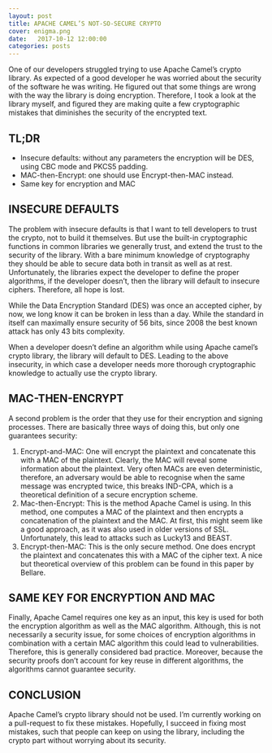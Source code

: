 ```yaml
---
layout: post
title: APACHE CAMEL’S NOT-SO-SECURE CRYPTO
cover: enigma.png
date:   2017-10-12 12:00:00
categories: posts
---
```


One of our developers struggled trying to use Apache Camel’s crypto library. As expected of a good developer he was worried about the security of the software he was writing. He figured out that some things are wrong with the way the library is doing encryption. Therefore, I took a look at the library myself, and figured they are making quite a few cryptographic mistakes that diminishes the security of the encrypted text.

## TL;DR
- Insecure defaults: without any parameters the encryption will be DES, using CBC mode and PKCS5 padding.
- MAC-then-Encrypt: one should use Encrypt-then-MAC instead.
- Same key for encryption and MAC
## INSECURE DEFAULTS
The problem with insecure defaults is that I want to tell developers to trust the crypto, not to build it themselves. But use the built-in cryptographic functions in common libraries we generally trust, and extend the trust to the security of the library. With a bare minimum knowledge of cryptography they should be able to secure data both in transit as well as at rest. Unfortunately, the libraries expect the developer to define the proper algorithms, if the developer doesn’t, then the library will default to insecure ciphers. Therefore, all hope is lost.

While the Data Encryption Standard (DES) was once an accepted cipher, by now, we long know it can be broken in less than a day. While the standard in itself can maximally ensure security of 56 bits, since 2008 the best known attack has only 43 bits complexity.

When a developer doesn’t define an algorithm while using Apache camel’s crypto library, the library will default to DES. Leading to the above insecurity, in which case a developer needs more thorough cryptographic knowledge to actually use the crypto library.

## MAC-THEN-ENCRYPT
A second problem is the order that they use for their encryption and signing processes. There are basically three ways of doing this, but only one guarantees security:

1. Encrypt-and-MAC: One will encrypt the plaintext and concatenate this with a MAC of the plaintext. Clearly, the MAC will reveal some information about the plaintext. Very often MACs are even deterministic, therefore, an adversary would be able to recognise when the same message was encrypted twice, this breaks IND-CPA, which is a theoretical definition of a secure encryption scheme.
2. Mac-then-Encrypt: This is the method Apache Camel is using. In this method, one computes a MAC of the plaintext and then encrypts a concatenation of the plaintext and the MAC. At first, this might seem like a good approach, as it was also used in older versions of SSL. Unfortunately, this lead to attacks such as Lucky13 and BEAST.
3. Encrypt-then-MAC: This is the only secure method. One does encrypt the plaintext and concatenates this with a MAC of the cipher text.
A nice but theoretical overview of this problem can be found in this paper by Bellare.

## SAME KEY FOR ENCRYPTION AND MAC
Finally, Apache Camel requires one key as an input, this key is used for both the encryption algorithm as well as the MAC algorithm. Although, this is not necessarily a security issue, for some choices of encryption algorithms in combination with a certain MAC algorithm this could lead to vulnerabilities. Therefore, this is generally considered bad practice. Moreover, because the security proofs don’t account for key reuse in different algorithms, the algorithms cannot guarantee security.

## CONCLUSION
Apache Camel’s crypto library should not be used. I’m currently working on a pull-request to fix these mistakes. Hopefully, I succeed in fixing most mistakes, such that people can keep on using the library, including the crypto part without worrying about its security.
